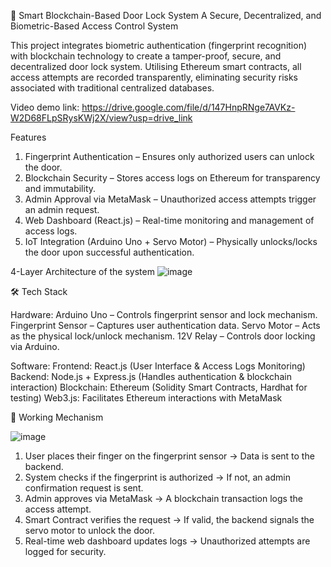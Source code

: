 🔐 Smart Blockchain-Based Door Lock System
A Secure, Decentralized, and Biometric-Based Access Control System

This project integrates biometric authentication (fingerprint recognition) with blockchain technology to create a tamper-proof, secure, and decentralized door lock system. Utilising Ethereum smart contracts, all access attempts are recorded transparently, eliminating security risks associated with traditional centralized databases.

Video demo link: https://drive.google.com/file/d/147HnpRNge7AVKz-W2D68FLpSRysKWj2X/view?usp=drive_link

Features
1. Fingerprint Authentication – Ensures only authorized users can unlock the door.
2. Blockchain Security – Stores access logs on Ethereum for transparency and immutability.
3. Admin Approval via MetaMask – Unauthorized access attempts trigger an admin request.
4. Web Dashboard (React.js) – Real-time monitoring and management of access logs.
5. IoT Integration (Arduino Uno + Servo Motor) – Physically unlocks/locks the door upon successful authentication.

4-Layer Architecture of the system
![image](https://github.com/user-attachments/assets/9ff7a84d-09eb-448c-8042-ddde4f12e360)

🛠️ Tech Stack

Hardware:
Arduino Uno – Controls fingerprint sensor and lock mechanism.
Fingerprint Sensor – Captures user authentication data.
Servo Motor – Acts as the physical lock/unlock mechanism.
12V Relay – Controls door locking via Arduino.

Software:
Frontend: React.js (User Interface & Access Logs Monitoring)
Backend: Node.js + Express.js (Handles authentication & blockchain interaction)
Blockchain: Ethereum (Solidity Smart Contracts, Hardhat for testing)
Web3.js: Facilitates Ethereum interactions with MetaMask

🔄 Working Mechanism

![image](https://github.com/user-attachments/assets/9e8ab4f2-a46e-493d-b8a6-7397f2d08310)


1. User places their finger on the fingerprint sensor → Data is sent to the backend.
2. System checks if the fingerprint is authorized → If not, an admin confirmation request is sent.
3. Admin approves via MetaMask → A blockchain transaction logs the access attempt.
4. Smart Contract verifies the request → If valid, the backend signals the servo motor to unlock the door.
5. Real-time web dashboard updates logs → Unauthorized attempts are logged for security.
